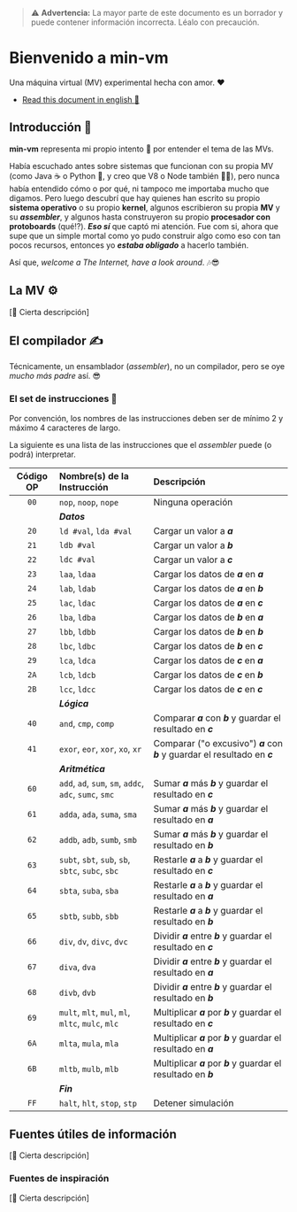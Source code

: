 [//]: # (Author: Itiel Lopez - itiel@soyitiel.com)
[//]: # (Created: 17/08/2021)

> :warning: **Advertencia:** La mayor parte de este documento es un borrador y puede contener información incorrecta. Léalo con precaución.

# Bienvenido a min-vm

Una máquina virtual (MV) experimental hecha con amor. :heart:

* [Read this document in english :england:](../README.md)

## Introducción :star2:

**min-vm** representa mi propio intento :muscle: por entender el tema de las MVs. 

Había escuchado antes sobre sistemas que funcionan con su propia MV (como Java :coffee: o Python :snake:, y creo que V8 o Node también :man_shrugging:), pero nunca había entendido cómo o por qué, ni tampoco me importaba mucho que digamos. Pero luego descubrí que hay quienes han escrito su propio **sistema operativo** o su propio **kernel**, algunos escribieron su propia **MV** y su ***assembler***, y algunos hasta construyeron su propio **procesador con protoboards** (qué⁉). ***Eso sí*** que captó mi atención. Fue com si, ahora que supe que un simple mortal como yo pudo construir algo como eso con tan pocos recursos, entonces yo ***estaba obligado*** a hacerlo también.

Así que, *welcome a The Internet, have a look around*. :notes::sunglasses:

## La MV :gear:

[:construction: Cierta descripción]

## El compilador :writing_hand:

Técnicamente, un ensamblador (*assembler*), no un compilador, pero se oye *mucho más padre* así. :sunglasses: 

### El set de instrucciones :dna:

Por convención, los nombres de las instrucciones deben ser de mínimo 2 y máximo 4 caracteres de largo.

La siguiente es una lista de las instrucciones que el *assembler* puede (o podrá) interpretar.

| Código OP | Nombre(s) de la Instrucción                            | Descripción                                                                   |
| :-------: | :----------------------------------------------------- | :---------------------------------------------------------------------------- |
|    `00`   | `nop`, `noop`, `nope`                                  | Ninguna operación                                                             |
|           | ***Datos***                                                                                                                            |
|    `20`   | `ld #val`, `lda #val`                                  | Cargar un valor a ***a***                                                     |
|    `21`   | `ldb #val`                                             | Cargar un valor a ***b***                                                     |
|    `22`   | `ldc #val`                                             | Cargar un valor a ***c***                                                     |
|    `23`   | `laa`, `ldaa`                                          | Cargar los datos de ***a*** en ***a***                                        |
|    `24`   | `lab`, `ldab`                                          | Cargar los datos de ***a*** en ***b***                                        |
|    `25`   | `lac`, `ldac`                                          | Cargar los datos de ***a*** en ***c***                                        |
|    `26`   | `lba`, `ldba`                                          | Cargar los datos de ***b*** en ***a***                                        |
|    `27`   | `lbb`, `ldbb`                                          | Cargar los datos de ***b*** en ***b***                                        |
|    `28`   | `lbc`, `ldbc`                                          | Cargar los datos de ***b*** en ***c***                                        |
|    `29`   | `lca`, `ldca`                                          | Cargar los datos de ***c*** en ***a***                                        |
|    `2A`   | `lcb`, `ldcb`                                          | Cargar los datos de ***c*** en ***b***                                        |
|    `2B`   | `lcc`, `ldcc`                                          | Cargar los datos de ***c*** en ***c***                                        |
|           | ***Lógica***                                                                                                                           |
|    `40`   | `and`, `cmp`, `comp`                                   | Comparar ***a*** con ***b*** y guardar el resultado en ***c***                |
|    `41`   | `exor`, `eor`, `xor`, `xo`, `xr`                       | Comparar ("o excusivo") ***a*** con ***b*** y guardar el resultado en ***c*** |
|           | ***Aritmética***                                                                                                                       |
|    `60`   | `add`, `ad`, `sum`, `sm`, `addc`, `adc`, `sumc`, `smc` | Sumar ***a*** más ***b*** y guardar el resultado en ***c***                   |
|    `61`   | `adda`, `ada`, `suma`, `sma`                           | Sumar ***a*** más ***b*** y guardar el resultado en ***a***                   |
|    `62`   | `addb`, `adb`, `sumb`, `smb`                           | Sumar ***a*** más ***b*** y guardar el resultado en ***b***                   |
|    `63`   | `subt`, `sbt`, `sub`, `sb`, `sbtc`, `subc`, `sbc`      | Restarle ***a*** a ***b*** y guardar el resultado en ***c***                  |
|    `64`   | `sbta`, `suba`, `sba`                                  | Restarle ***a*** a ***b*** y guardar el resultado en ***a***                  |
|    `65`   | `sbtb`, `subb`, `sbb`                                  | Restarle ***a*** a ***b*** y guardar el resultado en ***b***                  |
|    `66`   | `div`, `dv`, `divc`, `dvc`                             | Dividir ***a*** entre ***b*** y guardar el resultado en ***c***               |
|    `67`   | `diva`, `dva`                                          | Dividir ***a*** entre ***b*** y guardar el resultado en ***a***               |
|    `68`   | `divb`, `dvb`                                          | Dividir ***a*** entre ***b*** y guardar el resultado en ***b***               |
|    `69`   | `mult`, `mlt`, `mul`, `ml`, `mltc`, `mulc`, `mlc`      | Multiplicar ***a*** por ***b*** y guardar el resultado en ***c***             |
|    `6A`   | `mlta`, `mula`, `mla`                                  | Multiplicar ***a*** por ***b*** y guardar el resultado en ***a***             |
|    `6B`   | `mltb`, `mulb`, `mlb`                                  | Multiplicar ***a*** por ***b*** y guardar el resultado en ***b***             |
|           | ***Fin***                                                                                                                              |
|    `FF`   | `halt`, `hlt`, `stop`, `stp`                           | Detener simulación                                                            |

## Fuentes útiles de información

[:construction: Cierta descripción]

### Fuentes de inspiración

[:construction: Cierta descripción]
